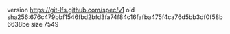 version https://git-lfs.github.com/spec/v1
oid sha256:676c479bbf1546fbd2bfd3fa74f84c16fafba475f4ca76d5bb3df0f58b6638be
size 7549
